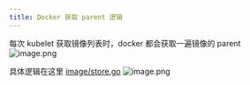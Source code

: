 ```yaml
---
title: Docker 获取 parent 逻辑
---
```


每次 kubelet 获取镜像列表时，docker 都会获取一遍镜像的 parent
![image.png](https://notes-learning.oss-cn-beijing.aliyuncs.com/fnmwl8/1648798871972-b0aab87e-1e9d-47c9-8053-1e976e8a8f70.png)

具体逻辑在这里 [image/store.go](https://github.com/moby/moby/blob/20.10/image/store.go#L202)
![image.png](https://notes-learning.oss-cn-beijing.aliyuncs.com/fnmwl8/1648798901545-0898c7d4-448a-47a1-a53a-077aa24b5539.png)
